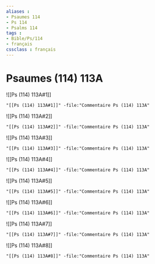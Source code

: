 ```yaml
---
aliases : 
- Psaumes 114
- Ps 114
- Psalms 114
tags : 
- Bible/Ps/114
- français
cssclass : français
---
```


# Psaumes (114) 113A

![[Ps (114) 113A#1]]

```query
"[[Ps (114) 113A#1]]" -file:"Commentaire Ps (114) 113A"
```

![[Ps (114) 113A#2]]

```query
"[[Ps (114) 113A#2]]" -file:"Commentaire Ps (114) 113A"
```

![[Ps (114) 113A#3]]

```query
"[[Ps (114) 113A#3]]" -file:"Commentaire Ps (114) 113A"
```

![[Ps (114) 113A#4]]

```query
"[[Ps (114) 113A#4]]" -file:"Commentaire Ps (114) 113A"
```

![[Ps (114) 113A#5]]

```query
"[[Ps (114) 113A#5]]" -file:"Commentaire Ps (114) 113A"
```

![[Ps (114) 113A#6]]

```query
"[[Ps (114) 113A#6]]" -file:"Commentaire Ps (114) 113A"
```

![[Ps (114) 113A#7]]

```query
"[[Ps (114) 113A#7]]" -file:"Commentaire Ps (114) 113A"
```

![[Ps (114) 113A#8]]

```query
"[[Ps (114) 113A#8]]" -file:"Commentaire Ps (114) 113A"
```

